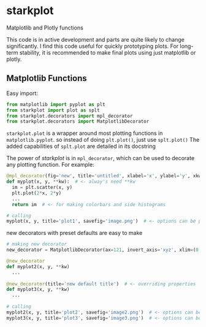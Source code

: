 # starkplot
Matplotlib and Plotly functions

This code is in active development and parts are quite likely to change significantly.
I find this code useful for quickly prototyping plots.
For long-term stability, it is recommended to make final plots using just matplotlib or plotly.


## Matplotlib Functions

Easy import:
```python
from matplotlib import pyplot as plt
from starkplot import plot as splt
from starkplot.decorators import mpl_decorator
from starkplot.decorators import MatplotlibDecorator
```

`starkplot.plot` is a wrapper around most plotting functions in `matplotlib.pyplot`.
so instead of doing `plt.plot()`, just use `splt.plot()`
The added capabilities of `splt.plot` are detailed in its docstring

The power of *starkplot* is in `mpl_decorator`, which can be used to decorate any plotting function.
For example:

```python
@mpl_decorator(fig='new', title='untitled', xlabel='x', ylabel='y', xkw={'fontsize': 10})  # <- these are defaults
def myplot(x, y, **kw):  # <- alway's need **kw
  im = plt.scatter(x, y)
  plt.plot(2*x, 2*y)
  ...
  return im  # <- for making colorbars and side histograms

# calling
myplot(x, y, title='plot1', savefig='image.png')  # <- options can be passed here & override the defaults
```

new decorators with preset defaults are easy to make
```python
# making new decorator
new_decorator = MatplotlibDecorator(ax=121, invert_axis='xyz', xlim=(0, 10), title='default title')

@new_decorator
def myplot2(x, y, **kw)
  ...
  
@new_decorator(title='new default title')  # <- overriding properties
def myplot3(x, y, **kw)
  ...
 
# calling
myplot2(x, y, title='plot2', savefig='image2.png')  # <- options can be passed here & override the defaults
myplot3(x, y, title='plot3', savefig='image3.png')  # <- options can be passed here & override the defaults
```
